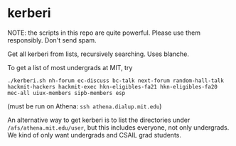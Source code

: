 # kerberi

NOTE: the scripts in this repo are quite powerful. Please use them responsibly. Don't send spam.

Get all kerberi from lists, recursively searching. Uses blanche.

To get a list of most undergrads at MIT, try

```
./kerberi.sh nh-forum ec-discuss bc-talk next-forum random-hall-talk hackmit-hackers hackmit-exec hkn-eligibles-fa21 hkn-eligibles-fa20 mec-all uiux-members sipb-members esp
```

(must be run on Athena: `ssh athena.dialup.mit.edu`)

An alternative way to get kerberi is to list the directories under `/afs/athena.mit.edu/user`, but this includes everyone, not only undergrads. We kind of only want undergrads and CSAIL grad students.
